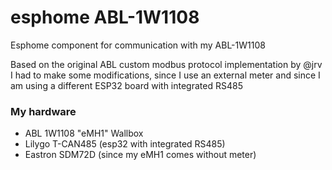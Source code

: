 # esphome ABL-1W1108
Esphome component for communication with my ABL-1W1108

Based on the original ABL custom modbus protocol implementation by @jrv
I had to make some modifications, since I use an external meter and since I am using a different ESP32 board with integrated RS485

### My hardware
- ABL 1W1108 "eMH1" Wallbox
- Lilygo T-CAN485 (esp32 with integrated RS485)
- Eastron SDM72D (since my eMH1 comes without meter)

